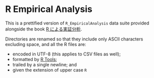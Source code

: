 # R Empirical Analysis

This is a prettified version of `R_EmpiricalAnalysis` data suite provided alongside the book [R による実証分析](https://www.ohmsha.co.jp/book/9784274219474/).

Directories are renamed so that they include only ASCII characters excluding space, and all the R files are:

-   encoded in UTF-8 (this applies to CSV files as well);
-   formatted by [R Tools](https://marketplace.visualstudio.com/items?itemName=Mikhail-Arkhipov.r);
-   trailed by a single newline; and
-   given the extension of upper case `R`
